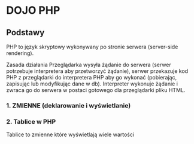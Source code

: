 # DOJO PHP


## Podstawy
PHP to język skryptowy wykonywany po stronie serwera (server-side rendering).

Zasada działania
Przeglądarka wysyła żądanie do serwera (serwer potrzebuje interpretera aby przetworzyć żądanie), 
serwer przekazuje kod PHP z przeglądarki do interpretera PHP 
aby go wykonać (pobierając, zapisując lub modyfikując dane w db). 
Interpreter wykonuje żądanie i zwraca go do serwera w postaci gotowego dla przeglądarki pliku HTML.


### 1. ZMIENNE (deklarowanie i wyświetlanie) 
### 2. Tablice w PHP
Tablice to zmienne które wyświetlają wiele wartości
